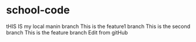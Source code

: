 # school-code
tHIS IS my local manin branch
This is the feature1 branch
This is the second branch
This is the feature branch
Edit from gitHub


